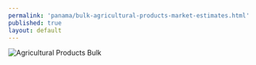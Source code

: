 ```yaml
--- 
permalink: 'panama/bulk-agricultural-products-market-estimates.html' 
published: true 
layout: default
---
```

![Agricultural Products Bulk](../images/agricultural-products-bulk.png)

